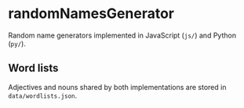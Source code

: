 # randomNamesGenerator

Random name generators implemented in JavaScript (`js/`) and Python (`py/`).

## Word lists

Adjectives and nouns shared by both implementations are stored in `data/wordlists.json`.
